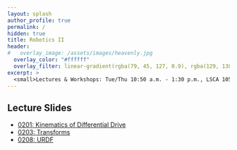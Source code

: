 ```yaml
---
layout: splash
author_profile: true
permalink: /
hidden: true
title: Robotics II
header:
#   overlay_image: /assets/images/heavenly.jpg
  overlay_color: "#ffffff"
  overlay_filter: linear-gradient(rgba(79, 45, 127, 0.9), rgba(129, 138, 143, 0.5))
excerpt: >
  <small>Lectures & Workshops: Tue/Thu 10:50 a.m. - 1:30 p.m., LSCA 105</small>
---
```

## Lecture Slides
- [0201: Kinematics of Differential Drive](https://drive.google.com/file/d/1IlGADW1HHelxS5q9IUglm4Of791NZgrb/view?usp=sharing)
- [0203: Transforms](https://drive.google.com/file/d/197G2lAsLe_DaKm02tztSxqQHbu152haM/view?usp=sharing)
- [0208: URDF](https://drive.google.com/file/d/1DXEDGwWpaFWe_Xzx93hXRPVSj-GOh14P/view?usp=sharing)

